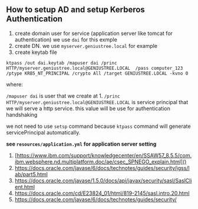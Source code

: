 ## How to setup AD and setup Kerberos Authentication
1. create domain user for service (application server like tomcat for authentication) we use ```dai``` for this exmple
2. create DN. we use ```myserver.geniustree.local``` for example
3. create keytab file
```
ktpass /out dai.keytab /mapuser dai /princ HTTP/myserver.geniustree.local@GENIUSTREE.LOCAL  /pass computer_123  /ptype KRB5_NT_PRINCIPAL /crypto All /target GENIUSTREE.LOCAL -kvno 0
```
where:

```/mapuser dai```  is user that we create at 1.
```/princ HTTP/myserver.geniustree.local@GENIUSTREE.LOCAL``` is service principal that we will serve a http service.
this value will be use for authentication  handshaking

we not need to use ```setsp``` command because ```ktpass``` command will generate servicePrincipal automatically.

**see ```resources/application.yml``` for application server setting**


1. [https://www.ibm.com/support/knowledgecenter/en/SSAW57_8.5.5/com.ibm.websphere.nd.multiplatform.doc/ae/csec_SPNEGO_explain.html]()
2. https://docs.oracle.com/javase/6/docs/technotes/guides/security/jgss/lab/part5.html
3. https://docs.oracle.com/javase/1.5.0/docs/api/javax/security/sasl/SaslClient.html
4. https://docs.oracle.com/cd/E23824_01/html/819-2145/sasl.intro.20.html
5. https://docs.oracle.com/javase/6/docs/technotes/guides/security/

